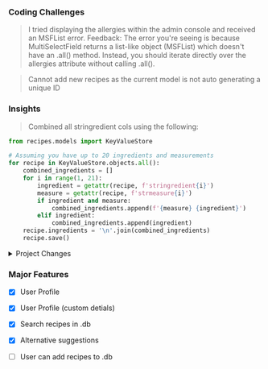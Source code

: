 ### Coding Challenges

> I tried displaying the allergies within the admin console and received an MSFList error. Feedback: The error you're seeing is because MultiSelectField returns a list-like object (MSFList) which doesn't have an .all() method. 
Instead, you should iterate directly over the allergies attribute without calling .all().

> Cannot add new recipes as the current model is not auto generating a unique ID

### Insights

> Combined all stringredient cols using the following:

```python
from recipes.models import KeyValueStore

# Assuming you have up to 20 ingredients and measurements
for recipe in KeyValueStore.objects.all():
    combined_ingredients = []
    for i in range(1, 21):
        ingredient = getattr(recipe, f'stringredient{i}')
        measure = getattr(recipe, f'strmeasure{i}')
        if ingredient and measure:
            combined_ingredients.append(f'{measure} {ingredient}')
        elif ingredient:
            combined_ingredients.append(ingredient)
    recipe.ingredients = '\n'.join(combined_ingredients)
    recipe.save()
```

<details>

<summary>Project Changes</summary>

> 10/27/24
- [x] Combined measures and ingredients into new model fields for easier integration into html view
- [x] Pagination to home page recipes

> 10/26/24

- [x] Moved sample recipes over to this project for additional testing.
- [x] Search feature built into sample .db as well.
- [x] Click to see alternative milestone working
- [x] Images are now explicited called based on recipe unique ID

> 10/25/24

- [x] Sample Recipes added at admin console
- [x] Search functionality. User can search by title or ingredient.
- [x] Users can add a recipe from their profile. Some logic built into view to break steps and ingredients into separate line based on '\n' characters

> 10/24/24

- [x] Additional profile fields can be updated. First and Last name
- [x] Users can add profile images

> 10/22/24

- [x] Moved User creation and allergy customization to this testenv

</details>

### Major Features

- [x] User Profile
- [x] User Profile (custom detials)
- [x] Search recipes in .db
- [x] Alternative suggestions
- [ ] User can add recipes to .db
 